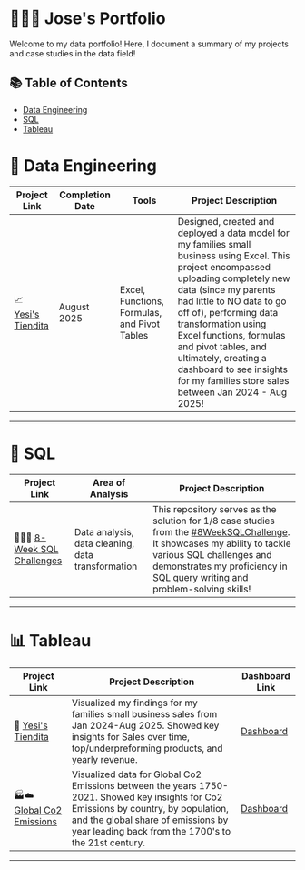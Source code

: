 # 👨🏽‍🦱 Jose's Portfolio

Welcome to my data portfolio! Here, I document a summary of my projects and case studies in the data field!

## 📚 Table of Contents
- [Data Engineering](#-data-engineering)
- [SQL](#-sql)
- [Tableau](#-tableau)

# 🧬 Data Engineering

| Project Link | Completion Date | Tools | Project Description | 
|---|---|---|---|
| 📈 [Yesi's Tiendita](https://github.com/Jawsee97/Yesis-Tiendita-Excel-Project#-yesis-tiendita-sales-project) | August 2025 | Excel, Functions, Formulas, and Pivot Tables | Designed, created and deployed a data model for my families small business using Excel. This project encompassed uploading completely new data (since my parents had little to NO data to go off of), performing data transformation using Excel functions, formulas and pivot tables, and ultimately, creating a dashboard to see insights for my families store sales between Jan 2024 - Aug 2025! |

***

# 👾 SQL

| Project Link | Area of Analysis | Project Description | 
|---|---|---|
| 👨🏽‍💻 [8-Week SQL Challenges](https://github.com/Jawsee97/8-week-SQL-Challenge/tree/main/Case%20Study%20%231%20-%20Danny's%20Diner#-case-study-1-dannys-diner) | Data analysis, data cleaning, data transformation | This repository serves as the solution for 1/8 case studies from the [#8WeekSQLChallenge](https://8weeksqlchallenge.com). It showcases my ability to tackle various SQL challenges and demonstrates my proficiency in SQL query writing and problem-solving skills! | 

***

# 📊 Tableau

| Project Link | Project Description | Dashboard Link |
|---|---|---|
| 🏡 [Yesi's Tiendita](https://github.com/Jawsee97/Yesis-Tiendita-Tableau-Project#-yesis-tiendita-tableau-project) | Visualized my findings for my families small business sales from Jan 2024-Aug 2025. Showed key insights for Sales over time, top/underpreforming products, and yearly revenue.| [Dashboard](https://public.tableau.com/app/profile/jose.aguilar8390/viz/YesisTienditaFinalDashboard/YesisTiendita) |
| 🏭☁️ [Global Co2 Emissions ](https://github.com/Jawsee97/Global-Co2-Emissions-Tableau-Project#%EF%B8%8F-global-co2-emissions) | Visualized data for Global Co2 Emissions between the years 1750-2021. Showed key insights for Co2 Emissions by country, by population, and the global share of emissions by year leading back from the 1700's to the 21st century. | [Dashboard](https://public.tableau.com/app/profile/jose.aguilar8390/viz/GlobalCO2EmissionsProject_17555432876070/GlobalCO2Emissions) |

***
